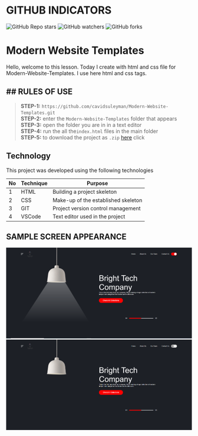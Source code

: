 # GITHUB INDICATORS

![GitHub Repo stars](https://img.shields.io/github/stars/cavidsuleyman/Modern-Website-Templates?style=for-the-badge)
![GitHub watchers](https://img.shields.io/github/watchers/cavidsuleyman/Modern-Website-Templates?style=for-the-badge)
![GitHub forks](https://img.shields.io/github/forks/cavidsuleyman/Modern-Website-Templates?style=for-the-badge)

# Modern Website Templates

Hello, welcome to this lesson. Today I create with html and css file for Modern-Website-Templates. I use here html and css tags. 
## ## RULES OF USE

> **STEP-1:** `https://github.com/cavidsuleyman/Modern-Website-Templates.git` <br/>
> **STEP-2:**  enter the `Modern-Website-Templates` folder that appears <br/>
> **STEP-3:**  open the folder you are in in a text editor <br/>
> **STEP-4:**  run the  all the`index.html` files in the main folder <br/>
> **STEP-5:**  to download the project as `.zip`  [here](https://github.com/cavidsuleyman/Modern-Website-Templates/archive/refs/heads/master.zip) click <br/>


## Technology

This project was developed using the following technologies

| No | Technique | Purpose |
| - | ---------- | --------------------- |
| 1 | HTML | Building a project skeleton |
| 2 | CSS |  Make-up of the established skeleton |
| 3 | GIT |  Project version control management |
| 4 | VSCode | Text editor used in the project |


## SAMPLE SCREEN APPEARANCE

![There was a screenshot here](./screen/screen-1.PNG)
![There was a screenshot here](./screen/screen-2.PNG)

